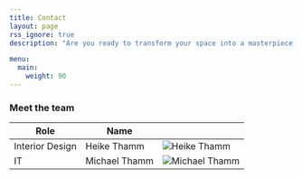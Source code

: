 ```yaml
---
title: Contact
layout: page
rss_ignore: true
description: "Are you ready to transform your space into a masterpiece with the luxurious allure of Venetian plaster? Please reach out to us to make your vision reality."

menu:
  main:
    weight: 90
---
```


### Meet the team

| Role            | Name          |                                 |
|-----------------|---------------|---------------------------------|
| Interior Design | Heike Thamm   | ![Heike Thamm](/heike-headshot.png)   |
| IT              | Michael Thamm | ![Michael Thamm](/headshot.png) |